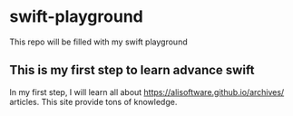 # swift-playground
This repo will be filled with my swift playground 

## This is my first step to learn advance swift
In my first step, I will learn all about https://alisoftware.github.io/archives/ articles. This site provide tons of knowledge.
